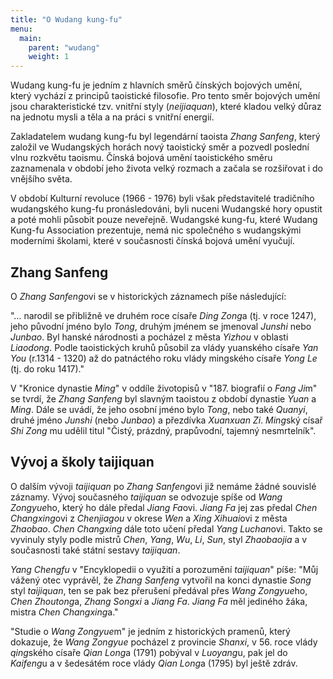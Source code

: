```yaml
---
title: "O Wudang kung-fu"
menu:
  main:
    parent: "wudang"
    weight: 1
---
```

Wudang kung-fu je jedním z hlavních směrů čínských bojových umění, který vychází z principů taoistické filosofie. Pro tento směr bojových umění jsou charakteristické tzv. vnitřní styly (*neijiaquan*), které kladou velký důraz na jednotu mysli a těla a na práci s vnitřní energií.

Zakladatelem wudang kung-fu byl legendární taoista *Zhang Sanfeng*, který založil ve Wudangských horách nový taoistický směr a pozvedl poslední vlnu rozkvětu taoismu. Čínská bojová umění taoistického směru zaznamenala v období jeho života velký rozmach a začala se rozšiřovat i do vnějšího světa.

V období Kulturní revoluce (1966 - 1976) byli však představitelé tradičního wudangského kung-fu pronásledováni, byli nuceni Wudangské hory opustit a poté mohli působit pouze neveřejně. Wudangské kung-fu, které Wudang Kung-fu Association prezentuje, nemá nic společného s wudangskými moderními školami, které v současnosti čínská bojová umění vyučují.

## Zhang Sanfeng

O *Zhang Sanfeng*ovi se v historických záznamech píše následující:

"… narodil se přibližně ve druhém roce císaře *Ding Zong*a (tj. v roce 1247), jeho původní jméno bylo *Tong*, druhým jménem se jmenoval *Junshi* nebo *Junbao*. Byl hanské národnosti a pocházel z města *Yizhou* v oblasti *Liaodong*. Podle taoistických kruhů působil za vlády yuanského císaře *Yan You* (r.1314 - 1320) až do patnáctého roku vlády mingského císaře *Yong Le* (tj. do roku 1417)."

V "Kronice dynastie *Ming*" v oddíle životopisů v "187. biografií o *Fang Ji*m" se tvrdí, že *Zhang Sanfeng* byl slavným taoistou z období dynastie *Yuan* a *Ming*. Dále se uvádí, že jeho osobní jméno bylo *Tong*, nebo také *Quanyi*, druhé jméno *Junshi* (nebo *Junbao*) a přezdívka *Xuanxuan Zi*. *Ming*ský císař *Shi Zong* mu udělil titul "Čistý, prázdný, prapůvodní, tajemný nesmrtelník".

## Vývoj a školy taijiquan

O dalším vývoji *taijiquan* po *Zhang Sanfeng*ovi již nemáme žádné souvislé záznamy. Vývoj současného *taijiquan* se odvozuje spíše od *Wang Zongyue*ho, který ho dále předal *Jiang Fa*ovi. *Jiang Fa* jej zas předal *Chen Changxing*ovi z *Chenjiagou* v okrese *Wen* a *Xing Xihuai*ovi z města *Zhaobao*. *Chen Changxing* dále toto učení předal *Yang Luchan*ovi. Takto se vyvinuly styly podle mistrů *Chen*, *Yang*, *Wu*, *Li*, *Sun*, styl *Zhaobaojia* a v současnosti také státní sestavy *taijiquan*.

*Yang Chengfu* v "Encyklopedii o využití a porozumění *taijiquan*" píše: "Můj vážený otec vyprávěl, že *Zhang Sanfeng* vytvořil na konci dynastie *Song* styl *taijiquan*, ten se pak bez přerušení předával přes *Wang Zongyue*ho, *Chen Zhoutong*a, *Zhang Songxi* a *Jiang Fa*. *Jiang Fa* měl jediného žáka, mistra *Chen Changxing*a."

"Studie o *Wang Zongyue*m" je jedním z historických pramenů, který dokazuje, že *Wang Zongyue* pocházel z provincie *Shanxi*, v 56. roce vlády *qing*ského císaře *Qian Long*a (1791) pobýval v *Luoyang*u, pak jel do *Kaifeng*u a v šedesátém roce vlády *Qian Long*a (1795) byl ještě zdráv.
